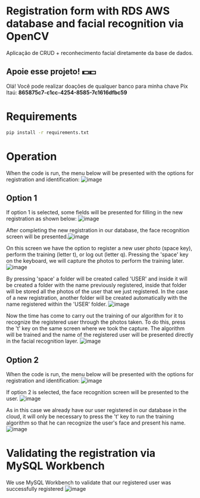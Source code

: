 # Registration form with RDS AWS database and facial recognition via OpenCV
Aplicação de CRUD + reconhecimento facial diretamente da base de dados.

## Apoie esse projeto! 💵💵
Olá!
Você pode realizar doações de qualquer banco para minha chave Pix Itaú: **865875c7-c1cc-4254-8585-7c1616dfbc59**

# Requirements

```sh
pip install -r requirements.txt
```

# Operation
When the code is run, the menu below will be presented with the options for registration and identification:
![image](https://user-images.githubusercontent.com/40063504/103282211-d6674d80-49b3-11eb-8b8c-84fc54b6c73f.png)

## Option 1
If option 1 is selected, some fields will be presented for filling in the new registration as shown below:
![image](https://user-images.githubusercontent.com/40063504/103282344-3bbb3e80-49b4-11eb-8720-9faa71b78780.png)

After completing the new registration in our database, the face recognition screen will be presented.![image](https://user-images.githubusercontent.com/40063504/103282395-673e2900-49b4-11eb-8db4-0c012b900b25.png)

On this screen we have the option to register a new user photo (space key), perform the training (letter t), or log out (letter q). Pressing the 'space' key on the keyboard, we will capture the photos to perform the training later.
![image](https://user-images.githubusercontent.com/40063504/103282503-c865fc80-49b4-11eb-877b-423246d026ce.png)

By pressing 'space' a folder will be created called 'USER' and inside it will be created a folder with the name previously registered, inside that folder will be stored all the photos of the user that we just registered. In the case of a new registration, another folder will be created automatically with the name registered within the 'USER' folder.
![image](https://user-images.githubusercontent.com/40063504/103282688-4fb37000-49b5-11eb-9497-9a6432d2c241.png)

Now the time has come to carry out the training of our algorithm for it to recognize the registered user through the photos taken. To do this, press the 't' key on the same screen where we took the capture. The algorithm will be trained and the name of the registered user will be presented directly in the facial recognition layer.
![image](https://user-images.githubusercontent.com/40063504/103282855-c2245000-49b5-11eb-90b8-32ddf0cf4381.png)


## Option 2
When the code is run, the menu below will be presented with the options for registration and identification:
![image](https://user-images.githubusercontent.com/40063504/103282211-d6674d80-49b3-11eb-8b8c-84fc54b6c73f.png)

If option 2 is selected, the face recognition screen will be presented to the user.
![image](https://user-images.githubusercontent.com/40063504/103283063-5098d180-49b6-11eb-8bdb-1bf3fbd03b2d.png)

As in this case we already have our user registered in our database in the cloud, it will only be necessary to press the 't' key to run the training algorithm so that he can recognize the user's face and present his name.
![image](https://user-images.githubusercontent.com/40063504/103283159-88a01480-49b6-11eb-943f-748e6b21b0c8.png)

# Validating the registration via MySQL Workbench
We use MySQL Workbench to validate that our registered user was successfully registered
![image](https://user-images.githubusercontent.com/40063504/103283248-c9982900-49b6-11eb-9211-f822b3fbb7fc.png)
